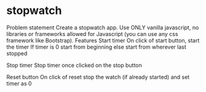 # stopwatch
Problem statement
Create a stopwatch app. Use ONLY vanilla javascript, no libraries or frameworks allowed for Javascript (you can use any css framework like Bootstrap).
Features
Start timer
On click of start button, start the timer
If timer is 0 start from beginning else start from wherever last stopped

Stop timer
Stop timer once clicked on the stop button

Reset button
On click of reset stop the watch (if already started) and set timer as 0

